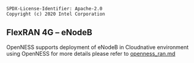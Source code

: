 ```text
SPDX-License-Identifier: Apache-2.0
Copyright (c) 2020 Intel Corporation
```

## FlexRAN 4G – eNodeB
OpenNESS supports deployment of eNodeB in Cloudnative environment using OpenNESS for more details please refer to [openness_ran.md](https://github.com/otcshare/ido-specs/blob/master/doc/reference-architectures/ran/openness_ran.md)

